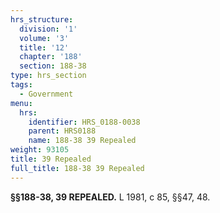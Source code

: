 ```yaml
---
hrs_structure:
  division: '1'
  volume: '3'
  title: '12'
  chapter: '188'
  section: 188-38
type: hrs_section
tags:
  - Government
menu:
  hrs:
    identifier: HRS_0188-0038
    parent: HRS0188
    name: 188-38 39 Repealed
weight: 93105
title: 39 Repealed
full_title: 188-38 39 Repealed
---
```

**§§188-38, 39 REPEALED.** L 1981, c 85, §§47, 48.